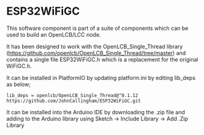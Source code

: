# ESP32WiFiGC

This software component is part of a suite of components which can be used to build an OpenLCB/LCC node.

It has been designed to work with the OpenLCB_Single_Thread library (https://github.com/openlcb/OpenLCB_Single_Thread/tree/master)
and contains a single file ESP32WiFiGC.h which is a replacement for the original WiFiGC.h.

It can be installed in PlatformIO by updating platform.ini by editing lib_deps as below;

`lib_deps = openlcb/OpenLCB_Single_Thread@^0.1.12
          https://github.com/JohnCallingham/ESP32WiFiGC.git`

It can be installed into the Arduino IDE by downloading the .zip file and adding to the Arduino library using Sketch -> Include Library -> Add .Zip Library

